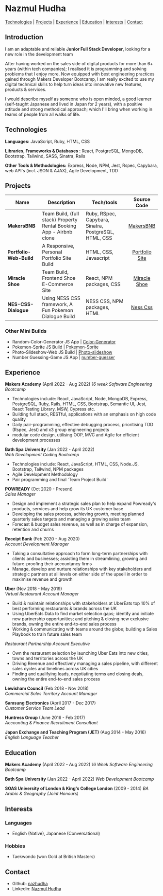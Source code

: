 # Nazmul Hudha

[Technologies](#technologies) | [Projects](#projects) | [Experience](#experience) | [Education](#education) | [Interests](#interests) | [Contact](#contact)

## Introduction

I am an adaptable and reliable **Junior Full Stack Developer**, looking for a new role in the development team

After having worked on the sales side of digital products for more than 6+ years (within tech companies); I realised it is programming and solving problems that I enjoy more. Now equipped with best engineering practices gained through Makers Developer Bootcamp, I am really excited to use my digital technical skills to help turn ideas into innovative new features, products & services.

I would describe myself as someone who is open minded, a good learner (self-taught Japanese and lived in Japan for 2 years), with a positive attitude and strong methodical approach; which I'll bring when working in teams of people from all walks of life.

## Technologies

**Languages:** JavaScript, Ruby, HTML, CSS

**Libraries, Frameworks & Databases :** React, PostgreSQL, MongoDB, Bootstrap, Tailwind, SASS, Sinatra, Rails

**Other Tools & Methodologies:** Express, Node, NPM, Jest, Rspec, Capybara, web API's (incl. JSON & AJAX), Agile Development, TDD

## Projects

| Name                    | Description                                                         | Tech/tools                                            |                            Source Code                            |
| ----------------------- | ------------------------------------------------------------------- | ----------------------------------------------------- | :---------------------------------------------------------------: |
| **MakersBNB**           | Team Build, (full stack) Property Rental Booking App - Airbnb clone | Ruby, RSpec, Capybara, Sinatra, PostgreSQL, HTML, CSS |        [MakersBNB](https://github.com/nazhudha/MakersBNB)         |
| **Portfolio-Web-Build** | A Responsive, Personal Portfolio Site Build                         | HTML, CSS, Javascript                                 | [Portfolio Site](https://github.com/nazhudha/Portfolio-Web-Build) |
| **Miracle Shoe** | Team Build, Frontend Shoe E-Commerce Site | React, NPM packages, CSS | [Miracle Shoe](https://github.com/nazhudha/miracle-shoes-ecommerce) |
| **NES-CSS-Dialogue** | Using NESS CSS framework, A Fun Pokemon Dialogue Build | NESS CSS, NPM packages, HTML | [Ness Css ](https://github.com/nazhudha/css---NES-CSS-Dialogue) |


### Other Mini Builds

- Random-Color-Generator JS App | [Color-Generator](https://github.com/nazhudha/Js---Random-Color-Generator)
- Pokemon-Sprite JS Build | [Pokemon-Sprite](https://github.com/nazhudha/Js---Pokemon-Sprite)
- Photo-Slideshow-Web JS Build | [Photo-slideshow](https://github.com/nazhudha/css---Photo-slideshow)
- Number Guessing-Game JS App | [number-guesser ](https://github.com/nazhudha/Js---Guessing-Game-Simple)

## Experience

**Makers Academy** (April 2022 - Aug 2022)
_16 week Software Engineering Bootcamp_

- Technologies include: React, JavaScript, Node, MongoDB, Express, PostgreSQL, Ruby, Rails, HTML, CSS, Bootstrap, Semantic UI, Jest, React Testing Library, MSW, Cypress etc.
- Building full stack, RESTful, applications with an emphasis on high code quality
- Daily pair-programming, effective debugging process, prioritising TDD (Rspec, Jest) and x3 group engineering projects
- modular code design, utilising OOP, MVC and Agile for efficient development processes

**Bath Spa University** (Jan 2022 - April 2022)  
_Web Development Coding Bootcamp_

- Technologies include: React, JavaScript, HTML, CSS, Node.JS, Bootstrap, Tailwind, NPM packages
- Agile Development Methodology
- Pair programming and final 'Team Project Build'

**POWREADY** (Oct 2020 - Present)  
_Sales Manager_

- Design and implement a strategic sales plan to help expand Powready's products, services and help grow its UK customer base
- Developing the sales process, achieving growth, meeting planned quarterly sales targets and managing a growing sales team
- Forecast & budget sales revenue, as well as in charge of expansion, retention and churns

**Receipt Bank** (Feb 2020 - Aug 2020)  
_Account Development Manager_

- Taking a consultative approach to form long-term partnerships with clients and businesses; assisting them in streamlining, growing and future-proofing their accountancy firms
- Manage, develop and nurture relationships with key stakeholders and strategic partners at all levels on either side of the upsell in order to maximise revenue and growth

**Uber** (Nov 2018 - May 2019)  
_Virtual Restaurant Account Manager_

- Build & maintain relationships with stakeholders at UberEats top 10% of best performing restaurants & brands across the UK
- Using UberEats Data to find market selection gaps; identify and initiate new partnership opportunities; and pitching & closing new exclusive brands, owning the entire end-to-end sales process
- Working & communicating with teams around the globe; building a Sales Playbook to train future sales team

_Restaurant Partnership Account Executive_

- Own the restaurant selection by launching Uber Eats into new cities, towns and territories across the UK
- Driving Revenue and effectively managing a sales pipeline, with different sales cycles and timelines across UK cities
- Finding and qualifying leads, negotiating terms and closing deals, owning the entire end-to-end sales process

**Lewisham Council** (Feb 2018 - Nov 2018)  
_Commercial Sales Territory Account Manager_

**Samsung Electronics** (April 2017 - Dec 2017)  
_Customer Service Team Lead_

**Huntress Group** (June 2016 - Feb 2017)  
_Accounting & Finance Recruitment Consultant_

**Japan Exchange and Teaching Program (JET)** (Aug 2014 - May 2016)  
_English Language Teacher_

## Education

**Makers Academy** (April 2022 - Aug 2022)
_16 Week Software Engineering Bootcamp_

**Bath Spa University** (Jan 2022 - April 2022)
_Web Development Bootcamp_

**SOAS University of London & King's College London** (2009 - 2014)
_BA Arabic & Geography (Joint Honours)_

## Interests

### Languages

- English (Native), Japanese (Conversational)

### Hobbies

- Taekwondo (won Gold at British Masters)

## Contact

- Github: [nazhudha](https://github.com/nazhudha?tab=repositories)
- Linkedin: [Nazmul Hudha](https://www.linkedin.com/in/nazmul-h-7a44b7116/)
